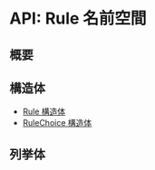 # API: Rule 名前空間

## 概要

## 構造体

- [Rule 構造体](Rule/index.md)
- [RuleChoice 構造体](RuleChoice/index.md)

## 列挙体

